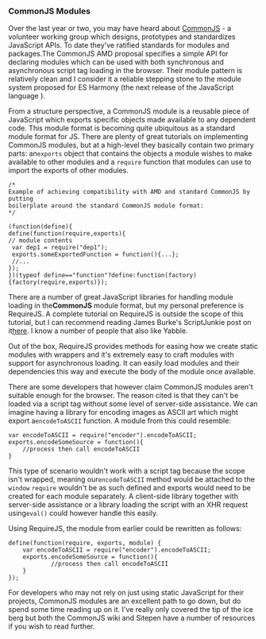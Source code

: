 ### CommonJS Modules

Over the last year or two, you may have heard about [CommonJS][5] - a volunteer
working group which designs, prototypes and standardizes JavaScript APIs. To 
date they've ratified standards for modules and packages.The CommonJS AMD 
proposal specifies a simple API for declaring modules which can be used with 
both synchronous and asynchronous script tag loading in the browser. Their 
module pattern is relatively clean and I consider it a reliable stepping stone 
to the module system proposed for ES Harmony (the next release of the JavaScript
language
).

From a structure perspective, a CommonJS module is a reusable piece of
JavaScript which exports specific objects made available to any dependent code. 
This module format is becoming quite ubiquitous as a standard module format for 
JS. There are plenty of great tutorials on implementing CommonJS modules, but at
a high-level they basically contain two primary parts: an`exports` object that
contains the objects a module wishes to make available to other modules and a
`require` function that modules can use to import the exports of other modules. 

    /*
    Example of achieving compatibility with AMD and standard CommonJS by putting
    boilerplate around the standard CommonJS module format:
    */
    
    (function(define){
    define(function(require,exports){
    // module contents
     var dep1 = require("dep1");
     exports.someExportedFunction = function(){...};
     //...
    });
    })(typeof define=="function"?define:function(factory){factory(require,exports)});
    

There are a number of great JavaScript libraries for handling module loading in
the**CommonJS** module format, but my personal preference is RequireJS. A
complete tutorial on RequireJS is outside the scope of this tutorial, but I can 
recommend reading James Burke's ScriptJunkie post on it[here][6]. I know a
number of people that also like Yabble.

Out of the box, RequireJS provides methods for easing how we create static
modules with wrappers and it's extremely easy to craft modules with support for 
asynchronous loading. It can easily load modules and their dependencies this way
and execute the body of the module once available.

There are some developers that however claim CommonJS modules aren't suitable
enough for the browser. The reason cited is that they can't be loaded via a 
script tag without some level of server-side assistance. We can imagine having a
library for encoding images as ASCII art which might export a`encodeToASCII`
function. A module from this could resemble:

    var encodeToASCII = require("encoder").encodeToASCII;
    exports.encodeSomeSource = function(){
        //process then call encodeToASCII
    }
    

This type of scenario wouldn't work with a script tag because the scope isn't
wrapped, meaning our`encodeToASCII` method would be attached to the `window`
`require` wouldn't be as such defined and exports would need to be created for
each module separately. A client-side library together with server-side 
assistance or a library loading the script with an XHR request using`eval()`
could however handle this easily.

Using RequireJS, the module from earlier could be rewritten as follows:

    define(function(require, exports, module) {
        var encodeToASCII = require("encoder").encodeToASCII;
        exports.encodeSomeSource = function(){
                //process then call encodeToASCII
        }
    });
    

For developers who may not rely on just using static JavaScript for their
projects, CommonJS modules are an excellent path to go down, but do spend some 
time reading up on it. I've really only covered the tip of the ice berg but both
the CommonJS wiki and Sitepen have a number of resources if you wish to read 
further.


[5]: http://commonjs.org
[6]: http://msdn.microsoft.com/en-us/scriptjunkie/ff943568